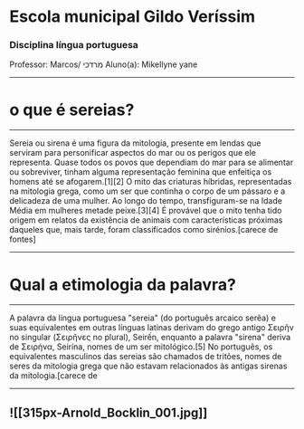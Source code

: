 #  Escola municipal Gildo Veríssim

### Disciplina língua portuguesa 
Professor: Marcos/ מרדכי
Aluno(a): Mikellyne yane 

---
# o que é sereias?
---
Sereia ou sirena é uma figura da mitologia, presente em lendas que serviram para personificar aspectos do mar ou os perigos que ele representa. Quase todos os povos que dependiam do mar para se alimentar ou sobreviver, tinham alguma representação feminina que enfeitiça os homens até se afogarem.[1][2] O mito das criaturas híbridas, representadas na mitologia grega, como um ser que continha o corpo de um pássaro e a delicadeza de uma mulher. Ao longo do tempo, transfiguram-se na Idade Média em mulheres metade peixe.[3][4] É provável que o mito tenha tido origem em relatos da existência de animais com características próximas daqueles que, mais tarde, foram classificados como sirénios.[carece de fontes]

---

# Qual a etimologia da palavra?

---
A palavra da língua portuguesa "sereia" (do português arcaico serẽa) e suas equivalentes em outras línguas latinas derivam do grego antigo Σειρῆν no singular (Σειρῆνες no plural), Seirến, enquanto a palavra "sirena" deriva de Σειρήνα, Seirína, nomes de um ser mitológico.[5] No português, os equivalentes masculinos das sereias são chamados de tritões, nomes de seres da mitologia grega que não estavam relacionados às antigas sirenas da mitologia.[carece de

---


![[315px-Arnold_Bocklin_001.jpg]]
---
